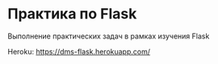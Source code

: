 # Практика по Flask
Выполнение практических задач в рамках изучения Flask

Heroku: https://dms-flask.herokuapp.com/

